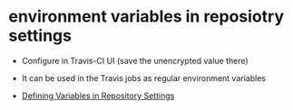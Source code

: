 # environment variables in reposiotry settings


* Configure in Travis-CI UI (save the unencrypted value there)
* It can be used in the Travis jobs as regular environment variables

* [Defining Variables in Repository Settings](https://docs.travis-ci.com/user/environment-variables/#defining-variables-in-repository-settings)



